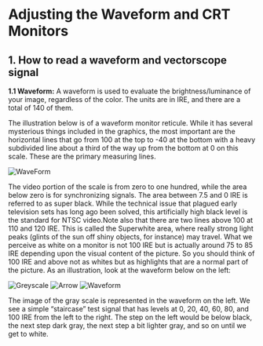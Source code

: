 # Adjusting the Waveform and CRT Monitors

## 1. How to read a waveform and vectorscope signal
**1.1 Waveform:** A waveform is used to evaluate the brightness/luminance of your image, regardless of the color. The units are in IRE, and there are a total of 140 of them. 

The illustration below is of a waveform monitor reticule. While it has several mysterious things included in the graphics, the most important are the horizontal lines that go from 100 at the top to -40 at the bottom with a heavy subdivided line about a third of the way up from the bottom at 0 on this scale. These are the primary measuring lines.

![WaveForm](https://camo.githubusercontent.com/34f17de8f28e643f9d8df3d01e7469c015d669f9a8510908335c863e8c4e06cb/68747470733a2f2f656e637279707465642d74626e332e677374617469632e636f6d2f696d616765733f713d74626e3a414e64394763526e76736534473541456732514c584c474c42303361394d646e45704e6237776e6b477570345f54675473382d7553706b4c)

The video portion of the scale is from zero to one hundred, while the area below zero is for synchronizing signals. The area between 7.5 and 0 IRE is referred to as super black. While the technical issue that plagued early television sets has long ago been solved, this artificially high black level is the standard for NTSC video.Note also that there are two lines above 100 at 110 and 120 IRE. This is called the Superwhite area, where really strong light peaks (glints of the sun off shiny objects, for instance) may travel. What we perceive as white on a monitor is not 100 IRE but is actually around 75 to 85 IRE depending upon the visual content of the picture. So you should think of 100 IRE and above not as whites but as highlights that are a normal part of the picture. As an illustration, look at the waveform below on the left:

![Greyscale](https://encrypted-tbn0.gstatic.com/images?q=tbn:ANd9GcRFdJ_11mIDo0NEwBAmxGDWsSvylzu4lpbPh3x3GwqCfCD230djZMaqwyAS&s) 
![Arrow](https://m.media-amazon.com/images/I/11htH9AFpDL.jpg) 
![Waveform](https://encrypted-tbn1.gstatic.com/images?q=tbn:ANd9GcQCT-JR8U38QbRlmmfeQ-cpwCgivvRH6XtkkrKQS85EmaAL2Fpr)

The image of the gray scale is represented in the waveform on the left. We see a simple “staircase” test signal that has levels at 0, 20, 40, 60, 80, and 100 IRE from the left to the right. The step on the left would be below black, the next step dark gray, the next step a bit lighter gray, and so on until we get to white.

